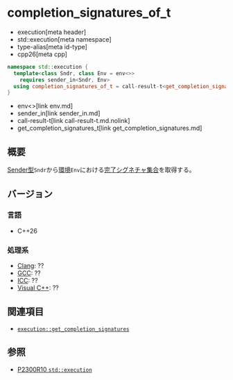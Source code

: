 # completion_signatures_of_t
* execution[meta header]
* std::execution[meta namespace]
* type-alias[meta id-type]
* cpp26[meta cpp]

```cpp
namespace std::execution {
  template<class Sndr, class Env = env<>>
    requires sender_in<Sndr, Env>
  using completion_signatures_of_t = call-result-t<get_completion_signatures_t, Sndr, Env>;
}
```
* env<>[link env.md]
* sender_in[link sender_in.md]
* call-result-t[link call-result-t.md.nolink]
* get_completion_signatures_t[link get_completion_signatures.md]

## 概要
[Sender型](sender.md)`Sndr`から[環境](../queryable.md)`Env`における[完了シグネチャ集合](completion_signatures.md)を取得する。


## バージョン
### 言語
- C++26

### 処理系
- [Clang](/implementation.md#clang): ??
- [GCC](/implementation.md#gcc): ??
- [ICC](/implementation.md#icc): ??
- [Visual C++](/implementation.md#visual_cpp): ??


## 関連項目
- [`execution::get_completion_signatures`](get_completion_signatures.md)


## 参照
- [P2300R10 `std::execution`](https://www.open-std.org/jtc1/sc22/wg21/docs/papers/2024/p2300r10.html)
